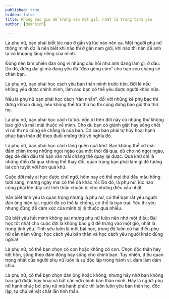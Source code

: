 ```yaml
---
published: true
hidden: false
title: Không bao giờ để trứng vào một giỏ, nhất là trong tình yêu
author: [doanbinh]

---
```


Là phụ nữ, bạn phải biết lúc nào ở gần và lúc nào nên xa. Một người phụ nữ thông minh đó là nên biết khi nào thì ở gần nam giới, khi nào thì nên để anh ta có khoảng lặng riêng của mình.

Đừng nên làm phiền đàn ông vì những câu hỏi như anh đang làm gì, ở đâu. Do đó, đừng dại gì mà đang yêu đã “đeo gông cùm” cho bạn kẻo chàng sẽ chán bạn.

Là phụ nữ, bạn phải học cách yêu bản thân mình trước tiên. Bởi lẽ nếu không yêu được chính mình, làm sao bạn có thể yêu được người khác nữa.

Nếu là phụ nữ bạn phải học cách “tàn nhẫn”, đối với những kẻ phụ bạc thì đừng khoan dung, nếu không thể trả thù họ thì cũng đừng bao giờ tha thứ họ.

Là phụ nữ, bạn phải học cách từ bỏ. Vốn dĩ trên đời này có những thứ không bao giờ và mãi mãi thuộc về mình. Cho dù bạn có giành giật hay sống chết vì nó thì nó cũng sẽ chẳng là của bạn. Cớ sao bạn phải tự hủy hoại hạnh phúc bản thân để theo đuổi những thứ vô nghĩa đó.

Là phụ nữ, bạn phải học cách lãng quên quá khứ. Bạn không thể cứ mãi đắm chìm trong những ngọt ngào của một thời đã qua, dù cho nó ngọt ngào, đẹp đẽ đến đâu thì bạn vẫn mãi chẳng thể quay lại được. Quá khứ chỉ là những điều đã qua không thể thay đổi, quan trọng bạn phải làm gì để tương lai còn tuyệt vời hơn quá khứ.

Cuộc đời mấy ai học được chữ ngờ, hôm nay có thể mọi thứ đều màu hồng tươi sáng, nhưng ngày mai có thể đã khác rồi. Do đó, là phụ nữ, lúc nào cũng phải lên dây cót tinh thần chuẩn bị cho những điều xấu nhất.

Vẫn biết tình yêu là quan trọng nhưng là phụ nữ, có thể bạn rất yêu người đàn ông hiện tại, người đó có thể là chồng, có thể là bạn trai. Yêu thì yêu nhưng đừng để cảm xúc của mình bị lệ thuộc quá nhiều.

Dù biết yêu hết mình không sai nhưng phụ nữ luôn nên nhớ một điều: Bài học tốt nhất cho cuộc đời là không bao giờ để trứng vào một giỏ, nhất là trong tình yêu. Tình yêu luôn là một bài học, trong đó luôn có hai điều phụ nữ cần nắm vững: học cách yêu bản thân và học cách yêu người khác đúng nghĩa!

Là phụ nữ, có thể bạn chọn có con hoặc không có con. Chọn độc thân hay kết hôn, sống theo đám đông hay sống cho chính bạn. Tuy nhiên, điều quan trọng nhất của người phụ nữ luôn là sự độc lập trong hành vi, dám làm dám chịu.

Là phụ nữ, có thể bạn chọn đàn ông hoặc không, nhưng hãy nhớ bạn không bao giờ được hủy hoại và bất cần với chính bản thân mình. Hãy là người phụ nữ hạnh phúc bởi phụ nữ mà hạnh phúc thì luôn luôn yêu bản thân họ, độc lập, tự chủ về vật chất lẫn tinh thần.